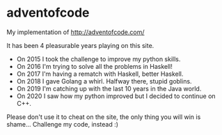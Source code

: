 # adventofcode

My implementation of http://adventofcode.com/

It has been 4 pleasurable years playing on this site.

* On 2015 I took the challenge to improve my python skills.
* On 2016 I'm trying to solve all the problems in Haskell!
* On 2017 I'm having a rematch with Haskell, better Haskell.
* On 2018 I gave Golang a whirl. Halfway there, stupid goblins.
* On 2019 I'm catching up with the last 10 years in the Java world.
* On 2020 I saw how my python improved but I decided to continue on C++.

Please don't use it to cheat on the site, the only thing you will win is shame...
Challenge my code, instead :)

